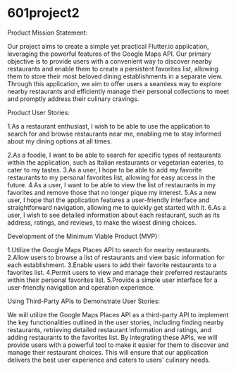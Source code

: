 # 601project2
Product Mission Statement:

Our project aims to create a simple yet practical Flutter.io application, leveraging the powerful features of the Google Maps API. Our primary objective is to provide users with a convenient way to discover nearby restaurants and enable them to create a persistent favorites list, allowing them to store their most beloved dining establishments in a separate view. Through this application, we aim to offer users a seamless way to explore nearby restaurants and efficiently manage their personal collections to meet and promptly address their culinary cravings.

Product User Stories:

1.As a restaurant enthusiast, I wish to be able to use the application to search for and browse restaurants near me, enabling me to stay informed about my dining options at all times.

2.As a foodie, I want to be able to search for specific types of restaurants within the application, such as Italian restaurants or vegetarian eateries, to cater to my tastes.
3.As a user, I hope to be able to add my favorite restaurants to my personal favorites list, allowing for easy access in the future.
4.As a user, I want to be able to view the list of restaurants in my favorites and remove those that no longer pique my interest.
5.As a new user, I hope that the application features a user-friendly interface and straightforward navigation, allowing me to quickly get started with it.
6.As a user, I wish to see detailed information about each restaurant, such as its address, ratings, and reviews, to make the wisest dining choices.

Development of the Minimum Viable Product (MVP):

1.Utilize the Google Maps Places API to search for nearby restaurants.
2.Allow users to browse a list of restaurants and view basic information for each establishment.
3.Enable users to add their favorite restaurants to a favorites list.
4.Permit users to view and manage their preferred restaurants within their personal favorites list.
5.Provide a simple user interface for a user-friendly navigation and operation experience.

Using Third-Party APIs to Demonstrate User Stories:

We will utilize the Google Maps Places API as a third-party API to implement the key functionalities outlined in the user stories, including finding nearby restaurants, retrieving detailed restaurant information and ratings, and adding restaurants to the favorites list. By integrating these APIs, we will provide users with a powerful tool to make it easier for them to discover and manage their restaurant choices. This will ensure that our application delivers the best user experience and caters to users' culinary needs.
